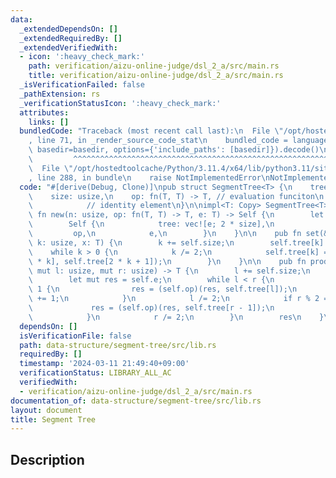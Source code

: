 ```yaml
---
data:
  _extendedDependsOn: []
  _extendedRequiredBy: []
  _extendedVerifiedWith:
  - icon: ':heavy_check_mark:'
    path: verification/aizu-online-judge/dsl_2_a/src/main.rs
    title: verification/aizu-online-judge/dsl_2_a/src/main.rs
  _isVerificationFailed: false
  _pathExtension: rs
  _verificationStatusIcon: ':heavy_check_mark:'
  attributes:
    links: []
  bundledCode: "Traceback (most recent call last):\n  File \"/opt/hostedtoolcache/Python/3.11.4/x64/lib/python3.11/site-packages/onlinejudge_verify/documentation/build.py\"\
    , line 71, in _render_source_code_stat\n    bundled_code = language.bundle(stat.path,\
    \ basedir=basedir, options={'include_paths': [basedir]}).decode()\n          \
    \         ^^^^^^^^^^^^^^^^^^^^^^^^^^^^^^^^^^^^^^^^^^^^^^^^^^^^^^^^^^^^^^^^^^^^^^^^^^^^^^^^^\n\
    \  File \"/opt/hostedtoolcache/Python/3.11.4/x64/lib/python3.11/site-packages/onlinejudge_verify/languages/rust.py\"\
    , line 288, in bundle\n    raise NotImplementedError\nNotImplementedError\n"
  code: "#[derive(Debug, Clone)]\npub struct SegmentTree<T> {\n    tree: Vec<T>,\n\
    \    size: usize,\n    op: fn(T, T) -> T, // evaluation funciton\n    e: T,  \
    \            // identity element\n}\n\nimpl<T: Copy> SegmentTree<T> {\n    pub\
    \ fn new(n: usize, op: fn(T, T) -> T, e: T) -> Self {\n        let size = n.next_power_of_two();\n\
    \        Self {\n            tree: vec![e; 2 * size],\n            size,\n   \
    \         op,\n            e,\n        }\n    }\n\n    pub fn set(&mut self, mut\
    \ k: usize, x: T) {\n        k += self.size;\n        self.tree[k] = x;\n    \
    \    while k > 0 {\n            k /= 2;\n            self.tree[k] = (self.op)(self.tree[2\
    \ * k], self.tree[2 * k + 1]);\n        }\n    }\n\n    pub fn prod(&mut self,\
    \ mut l: usize, mut r: usize) -> T {\n        l += self.size;\n        r += self.size;\n\
    \        let mut res = self.e;\n        while l < r {\n            if l % 2 ==\
    \ 1 {\n                res = (self.op)(res, self.tree[l]);\n                l\
    \ += 1;\n            }\n            l /= 2;\n            if r % 2 == 1 {\n   \
    \             res = (self.op)(res, self.tree[r - 1]);\n                r -= 1;\n\
    \            }\n            r /= 2;\n        }\n        res\n    }\n}\n"
  dependsOn: []
  isVerificationFile: false
  path: data-structure/segment-tree/src/lib.rs
  requiredBy: []
  timestamp: '2024-03-11 21:49:40+09:00'
  verificationStatus: LIBRARY_ALL_AC
  verifiedWith:
  - verification/aizu-online-judge/dsl_2_a/src/main.rs
documentation_of: data-structure/segment-tree/src/lib.rs
layout: document
title: Segment Tree
---
```


## Description
